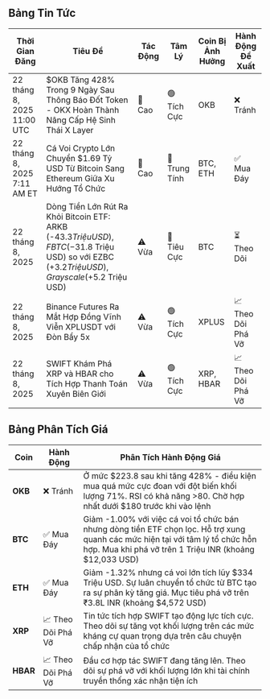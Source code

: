 ## Bảng Tin Tức

| Thời Gian Đăng | Tiêu Đề | Tác Động | Tâm Lý | Coin Bị Ảnh Hưởng | Hành Động Đề Xuất |
|------------------|----------|---------|-----------|------------------|------------------|
| 22 tháng 8, 2025 11:00 UTC | $OKB Tăng 428% Trong 9 Ngày Sau Thông Báo Đốt Token - OKX Hoàn Thành Nâng Cấp Hệ Sinh Thái X Layer | 🚨 Cao | 🟢 Tích Cực | OKB | ❌ Tránh |
| 22 tháng 8, 2025 7:11 AM ET | Cá Voi Crypto Lớn Chuyển $1.69 Tỷ USD Từ Bitcoin Sang Ethereum Giữa Xu Hướng Tổ Chức | 🚨 Cao | 🔵 Trung Tính | BTC, ETH | ✅ Mua Đáy |
| 22 tháng 8, 2025 | Dòng Tiền Lớn Rút Ra Khỏi Bitcoin ETF: ARKB (-$43.3 Triệu USD), FBTC (-$31.8 Triệu USD) so với EZBC (+$3.2 Triệu USD), Grayscale (+$5.2 Triệu USD) | ⚠️ Vừa | 🔴 Tiêu Cực | BTC | ⏳ Theo Dõi |
| 22 tháng 8, 2025 | Binance Futures Ra Mắt Hợp Đồng Vĩnh Viễn XPLUSDT với Đòn Bẩy 5x | ⚠️ Vừa | 🟢 Tích Cực | XPLUS | 📈 Theo Dõi Phá Vỡ |
| 22 tháng 8, 2025 | SWIFT Khám Phá XRP và HBAR cho Tích Hợp Thanh Toán Xuyên Biên Giới | ⚠️ Vừa | 🟢 Tích Cực | XRP, HBAR | 📈 Theo Dõi Phá Vỡ |

## Bảng Phân Tích Giá

| Coin | Hành Động | Phân Tích Hành Động Giá |
|------|--------|---------------------|
| **OKB** | ❌ Tránh | Ở mức $223.8 sau khi tăng 428% - điều kiện mua quá mức cực đoan với đột biến khối lượng 71%. RSI có khả năng >80. Chờ hợp nhất dưới $180 trước khi vào lệnh |
| **BTC** | ✅ Mua Đáy | Giảm -1.00% với việc cá voi tổ chức bán nhưng dòng tiền ETF chọn lọc. Hỗ trợ xung quanh các mức hiện tại với tâm lý tổ chức hỗn hợp. Mua khi phá vỡ trên 1 Triệu INR (khoảng $12,033 USD) |
| **ETH** | ✅ Mua Đáy | Giảm -1.32% nhưng cá voi lớn tích lũy $334 Triệu USD. Sự luân chuyển tổ chức từ BTC tạo ra sự phân kỳ tăng giá. Mục tiêu phá vỡ trên ₹3.8L INR (khoảng $4,572 USD) |
| **XRP** | 📈 Theo Dõi Phá Vỡ | Tin tức tích hợp SWIFT tạo động lực tích cực. Theo dõi sự tăng vọt khối lượng trên các mức kháng cự quan trọng dựa trên câu chuyện chấp nhận của tổ chức |
| **HBAR** | 📈 Theo Dõi Phá Vỡ | Đầu cơ hợp tác SWIFT đang tăng lên. Theo dõi sự phá vỡ với khối lượng lớn khi tài chính truyền thống xác nhận tiện ích |